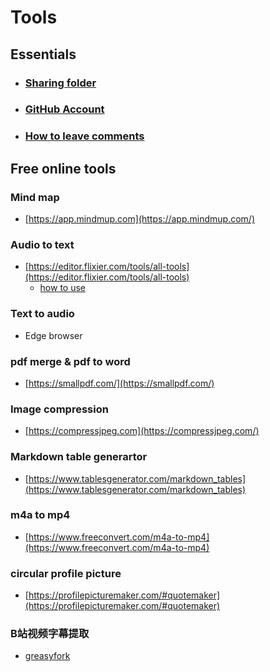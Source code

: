 # Tools 

## Essentials 

* ### [Sharing folder](_posts/2023-03-20-Connecting-to-CS_Sharing.md) 
* ### [GitHub Account](https://www.bilibili.com/video/BV19c411p7En/?vd_source=84a986f8292e7cdf31541219b6c7844c)
* ### [How to leave comments](https://www.bilibili.com/video/BV1XM41157xV/?vd_source=84a986f8292e7cdf31541219b6c7844c) 

## Free online tools 

### Mind map

* [https://app.mindmup.com](https://app.mindmup.com/)

### Audio to text

* [https://editor.flixier.com/tools/all-tools](https://editor.flixier.com/tools/all-tools)
    - [how to use](_posts/2023-03-20-free-online-transcribe.md)         

### Text to audio 

* Edge browser 

### pdf merge & pdf to word 

* [https://smallpdf.com/](https://smallpdf.com/)

### Image compression 

* [https://compressjpeg.com](https://compressjpeg.com/)

### Markdown table generartor 

* [https://www.tablesgenerator.com/markdown_tables](https://www.tablesgenerator.com/markdown_tables)

### m4a to mp4 

* [https://www.freeconvert.com/m4a-to-mp4](https://www.freeconvert.com/m4a-to-mp4)

### circular profile picture

* [https://profilepicturemaker.com/#quotemaker](https://profilepicturemaker.com/#quotemaker)

### B站视频字幕提取

* [greasyfork](https://www.bilibili.com/video/BV1L3411J7Yc/?vd_source=84a986f8292e7cdf31541219b6c7844c)



